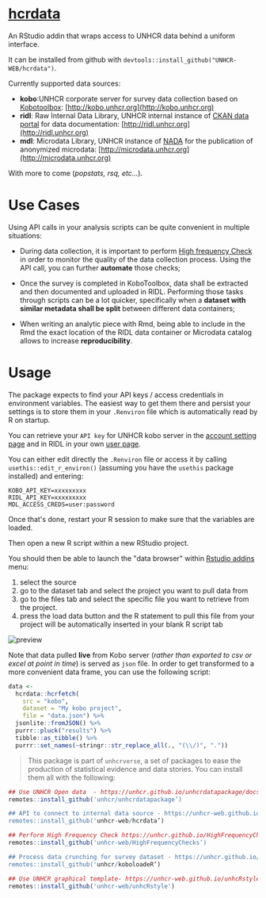 # [hcrdata](https://unhcr-web.github.io/hcrdata/docs)

An RStudio addin that wraps access to UNHCR data behind a uniform interface.

It can be installed from github with `devtools::install_github("UNHCR-WEB/hcrdata")`.

Currently supported data sources:
* __kobo__:UNHCR corporate server for survey data collection based on [Kobotoolbox](https://www.kobotoolbox.org/): [http://kobo.unhcr.org](http://kobo.unhcr.org)
* __ridl__: Raw Internal Data Library, UNHCR internal instance of [CKAN data portal](https://ckan.org/) for data documentation: [http://ridl.unhcr.org](http://ridl.unhcr.org)
* __mdl__: Microdata Library, UNHCR instance of [NADA](https://nada.ihsn.org/) for the publication of anonymized microdata: [http://microdata.unhcr.org](http://microdata.unhcr.org)

With more to come (_popstats, rsq, etc..._).



# Use Cases

Using API calls in your analysis scripts can be quite convenient in multiple situations:

 * During data collection, it is important to perform [High frequency Check](https://github.com/unhcr/HighFrequencyChecks) in order to monitor the quality of the data collection process. Using the API call, you can further __automate__ those checks;

 * Once the survey is completed in KoboToolbox, data shall be extracted and then documented and uploaded in RIDL. Performing those tasks through scripts can be a lot quicker, specifically when a __dataset with similar metadata shall be split__ between different data containers;
 
 * When writing an analytic piece with Rmd, being able to include in the Rmd the exact location of the RIDL data container or Microdata catalog allows to increase __reproducibility__.

# Usage

The package expects to find your API keys / access credentials in environment variables. The easiest way to get them there and persist your settings is to store them in your `.Renviron` file which is automatically read by R on startup. 

You can retrieve your `API key` for UNHCR kobo server in the [account setting page](https://kobo.unhcr.org/#/account-settings) and in RIDL in your own [user page](https://ridl.unhcr.org/user/).

You can either edit directly the `.Renviron` file or access it by calling `usethis::edit_r_environ()` (assuming you have the `usethis` package installed) and entering:

    KOBO_API_KEY=xxxxxxxxx
    RIDL_API_KEY=xxxxxxxxx
    MDL_ACCESS_CREDS=user:password

Once that's done, restart your R session to make sure that the variables are loaded.

Then open a new R script within a new RStudio project.

You should then be able to launch the "data browser" within [Rstudio addins](https://rstudio.github.io/rstudio-extensions/rstudio_addins.html) menu:

 1. select the source
 2. go to the dataset tab and select the project you want to pull data from
 3. go to the files tab and select the specific file you want to retrieve from the project.
 4. press the load data button and the R statement to pull this file from your project will be automatically inserted in your blank R script tab


![preview](https://i.imgur.com/1hEUFkd.png)


Note that data pulled __live__ from Kobo server (_rather than exported to csv or excel at point in time_) is served as `json` file. In order to get transformed to a more convenient data frame, you can use the following script: 

``` r
data <-
  hcrdata::hcrfetch(
    src = "kobo",
    dataset = "My kobo project",
    file = "data.json") %>%
  jsonlite::fromJSON() %>%
  purrr::pluck("results") %>%
  tibble::as_tibble() %>%
  purrr::set_names(~stringr::str_replace_all(., "(\\/)", "."))
```



> This package is part of `unhcrverse`, a set of packages to ease the production of statistical evidence and data stories. You can install them all with the following:

```r
## Use UNHCR Open data  - https://unhcr.github.io/unhcrdatapackage/docs/
remotes::install_github('unhcr/unhcrdatapackage’)

## API to connect to internal data source - https://unhcr-web.github.io/hcrdata/docs/
remotes::install_github('unhcr-web/hcrdata’)

## Perform High Frequency Check https://unhcr.github.io/HighFrequencyChecks/docs/
remotes::install_github('unhcr-web/HighFrequencyChecks’)

## Process data crunching for survey dataset - https://unhcr.github.io/koboloadeR/docs/
remotes::install_github('unhcr/koboloadeR’)

## Use UNHCR graphical template- https://unhcr-web.github.io/unhcRstyle/docs/
remotes::install_github('unhcr-web/unhcRstyle')
```
